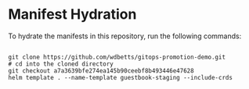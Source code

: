 
# Manifest Hydration

To hydrate the manifests in this repository, run the following commands:

```shell

git clone https://github.com/wdbetts/gitops-promotion-demo.git
# cd into the cloned directory
git checkout a7a3639bfe274ea145b90ceebf8b493446e47628
helm template . --name-template guestbook-staging --include-crds
```